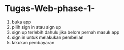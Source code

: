 # Tugas-Web-phase-1-

1. buka app
2. pilih sign in atau sign up
3. sign up terlebih dahulu jika belom pernah masuk app
4. sign in untuk melakukan pembelian
5. lakukan pembayaran
